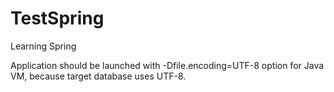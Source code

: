 # TestSpring
Learning Spring

Application should be launched with -Dfile.encoding=UTF-8 option for Java VM, because target database uses UTF-8.